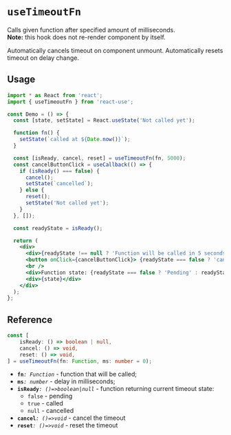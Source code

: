 # `useTimeoutFn`

Calls given function after specified amount of milliseconds.  
**Note:** this hook does not re-render component by itself.

Automatically cancels timeout on component unmount.
Automatically resets timeout on delay change.

## Usage

```jsx
import * as React from 'react';
import { useTimeoutFn } from 'react-use';

const Demo = () => {
  const [state, setState] = React.useState('Not called yet');

  function fn() {
    setState(`called at ${Date.now()}`);
  }

  const [isReady, cancel, reset] = useTimeoutFn(fn, 5000);
  const cancelButtonClick = useCallback(() => {
    if (isReady() === false) {
      cancel();
      setState(`cancelled`);
    } else {
      reset();
      setState('Not called yet');
    }
  }, []);

  const readyState = isReady();

  return (
    <div>
      <div>{readyState !== null ? 'Function will be called in 5 seconds' : 'Timer cancelled'}</div>
      <button onClick={cancelButtonClick}> {readyState === false ? 'cancel' : 'restart'} timeout</button>
      <br />
      <div>Function state: {readyState === false ? 'Pending' : readyState ? 'Called' : 'Cancelled'}</div>
      <div>{state}</div>
    </div>
  );
};
```

## Reference

```ts 
const [
    isReady: () => boolean | null,
    cancel: () => void,
    reset: () => void,
] = useTimeoutFn(fn: Function, ms: number = 0);
```

- **`fn`**_`: Function`_ - function that will be called;
- **`ms`**_`: number`_ - delay in milliseconds;
- **`isReady`**_`: ()=>boolean|null`_ - function returning current timeout state:
    - `false` - pending
    - `true` - called
    - `null` - cancelled
- **`cancel`**_`: ()=>void`_ - cancel the timeout
- **`reset`**_`: ()=>void`_ - reset the timeout

